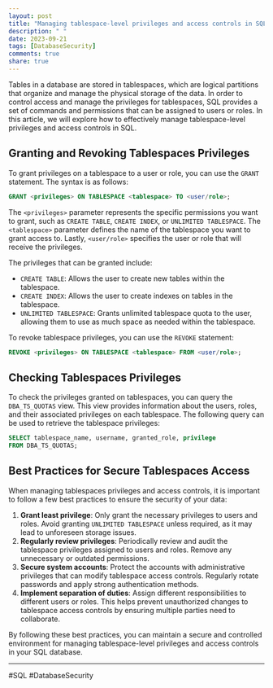 ```yaml
---
layout: post
title: "Managing tablespace-level privileges and access controls in SQL"
description: " "
date: 2023-09-21
tags: [DatabaseSecurity]
comments: true
share: true
---
```


Tables in a database are stored in tablespaces, which are logical partitions that organize and manage the physical storage of the data. In order to control access and manage the privileges for tablespaces, SQL provides a set of commands and permissions that can be assigned to users or roles. In this article, we will explore how to effectively manage tablespace-level privileges and access controls in SQL.

## Granting and Revoking Tablespaces Privileges

To grant privileges on a tablespace to a user or role, you can use the `GRANT` statement. The syntax is as follows:

```sql
GRANT <privileges> ON TABLESPACE <tablespace> TO <user/role>;
```

The `<privileges>` parameter represents the specific permissions you want to grant, such as `CREATE TABLE`, `CREATE INDEX`, or `UNLIMITED TABLESPACE`. The `<tablespace>` parameter defines the name of the tablespace you want to grant access to. Lastly, `<user/role>` specifies the user or role that will receive the privileges.

The privileges that can be granted include:

- `CREATE TABLE`: Allows the user to create new tables within the tablespace.
- `CREATE INDEX`: Allows the user to create indexes on tables in the tablespace.
- `UNLIMITED TABLESPACE`: Grants unlimited tablespace quota to the user, allowing them to use as much space as needed within the tablespace.

To revoke tablespace privileges, you can use the `REVOKE` statement:

```sql
REVOKE <privileges> ON TABLESPACE <tablespace> FROM <user/role>;
```

## Checking Tablespaces Privileges

To check the privileges granted on tablespaces, you can query the `DBA_TS_QUOTAS` view. This view provides information about the users, roles, and their associated privileges on each tablespace. The following query can be used to retrieve the tablespace privileges:

```sql
SELECT tablespace_name, username, granted_role, privilege 
FROM DBA_TS_QUOTAS;
```

## Best Practices for Secure Tablespaces Access

When managing tablespaces privileges and access controls, it is important to follow a few best practices to ensure the security of your data:

1. **Grant least privilege**: Only grant the necessary privileges to users and roles. Avoid granting `UNLIMITED TABLESPACE` unless required, as it may lead to unforeseen storage issues.
2. **Regularly review privileges**: Periodically review and audit the tablespace privileges assigned to users and roles. Remove any unnecessary or outdated permissions.
3. **Secure system accounts**: Protect the accounts with administrative privileges that can modify tablespace access controls. Regularly rotate passwords and apply strong authentication methods.
4. **Implement separation of duties**: Assign different responsibilities to different users or roles. This helps prevent unauthorized changes to tablespace access controls by ensuring multiple parties need to collaborate.

By following these best practices, you can maintain a secure and controlled environment for managing tablespace-level privileges and access controls in your SQL database.

---

#SQL #DatabaseSecurity